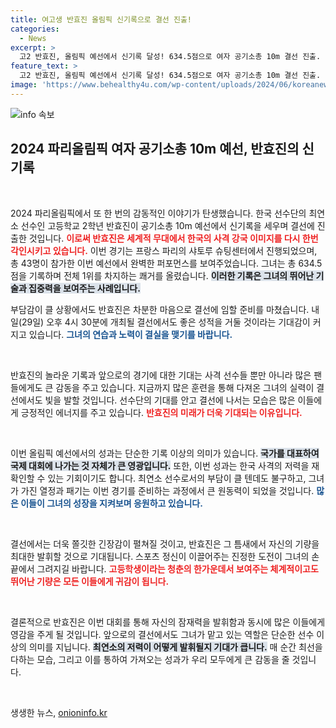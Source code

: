```yaml
---
title: 여고생 반효진 올림픽 신기록으로 결선 진출!
categories:
  - News
excerpt: >
  고2 반효진, 올림픽 예선에서 신기록 달성! 634.5점으로 여자 공기소총 10m 결선 진출. 내일 메달의 주인공이 될 수 있을까? 클릭해 자세히 확인하세요!
feature_text: >
  고2 반효진, 올림픽 예선에서 신기록 달성! 634.5점으로 여자 공기소총 10m 결선 진출. 내일 메달의 주인공이 될 수 있을까? 클릭해 자세히 확인하세요!
image: 'https://www.behealthy4u.com/wp-content/uploads/2024/06/koreanews.jpg'
---
```


<p><img src="https://www.behealthy4u.com/wp-content/uploads/2024/06/koreanews.jpg" alt="info 속보" /></p>

<h2 data-ke-size="size26">2024 파리올림픽 여자 공기소총 10m 예선, 반효진의 신기록</h2>

<p data-ke-size="size16">&nbsp;</p>

<p>2024 파리올림픽에서 또 한 번의 감동적인 이야기가 탄생했습니다. 한국 선수단의 최연소 선수인 고등학교 2학년 반효진이 공기소총 10m 예선에서 신기록을 세우며 결선에 진출한 것입니다. <b><span style="color: #ee2323;">이로써 반효진은 세계적 무대에서 한국의 사격 강국 이미지를 다시 한번 각인시키고 있습니다.</span></b> 이번 경기는 프랑스 파리의 샤토루 슈팅센터에서 진행되었으며, 총 43명이 참가한 이번 예선에서 완벽한 퍼포먼스를 보여주었습니다. 그녀는 총 634.5점을 기록하며 전체 1위를 차지하는 쾌거를 올렸습니다. <b><span style="background-color: #21538527;">이러한 기록은 그녀의 뛰어난 기술과 집중력을 보여주는 사례입니다.</span></b></p>

<p>부담감이 클 상황에서도 반효진은 차분한 마음으로 결선에 임할 준비를 마쳤습니다. 내일(29일) 오후 4시 30분에 개최될 결선에서도 좋은 성적을 거둘 것이라는 기대감이 커지고 있습니다. <b><span style="color: #1a5490;">그녀의 연습과 노력이 결실을 맺기를 바랍니다.</span></b></p>

<p data-ke-size="size16">&nbsp;</p>

<p>반효진의 놀라운 기록과 앞으로의 경기에 대한 기대는 사격 선수들 뿐만 아니라 많은 팬들에게도 큰 감동을 주고 있습니다. 지금까지 많은 훈련을 통해 다져온 그녀의 실력이 결선에서도 빛을 발할 것입니다. 선수단의 기대를 안고 결선에 나서는 모습은 많은 이들에게 긍정적인 에너지를 주고 있습니다. <b><span style="color: #ee2323;">반효진의 미래가 더욱 기대되는 이유입니다.</span></b></p>

<p data-ke-size="size16">&nbsp;</p>

<p>이번 올림픽 예선에서의 성과는 단순한 기록 이상의 의미가 있습니다. <b><span style="background-color: #21538527;">국가를 대표하여 국제 대회에 나가는 것 자체가 큰 영광입니다.</span></b> 또한, 이번 성과는 한국 사격의 저력을 재확인할 수 있는 기회이기도 합니다. 최연소 선수로서의 부담이 클 텐데도 불구하고, 그녀가 가진 열정과 패기는 이번 경기를 준비하는 과정에서 큰 원동력이 되었을 것입니다. <b><span style="color: #1a5490;">많은 이들이 그녀의 성장을 지켜보며 응원하고 있습니다.</span></b></p>

<p data-ke-size="size16">&nbsp;</p>

<p>결선에서는 더욱 쫄깃한 긴장감이 펼쳐질 것이고, 반효진은 그 틈새에서 자신의 기량을 최대한 발휘할 것으로 기대됩니다. 스포츠 정신이 이끌어주는 진정한 도전이 그녀의 손끝에서 그려지길 바랍니다. <b><span style="color: #ee2323;">고등학생이라는 청춘의 한가운데서 보여주는 체계적이고도 뛰어난 기량은 모든 이들에게 귀감이 됩니다.</span></b></p>

<p data-ke-size="size16">&nbsp;</p>

<p>결론적으로 반효진은 이번 대회를 통해 자신의 잠재력을 발휘함과 동시에 많은 이들에게 영감을 주게 될 것입니다. 앞으로의 결선에서도 그녀가 맡고 있는 역할은 단순한 선수 이상의 의미를 지닙니다. <b><span style="background-color: #21538527;">최연소의 저력이 어떻게 발휘될지 기대가 큽니다.</span></b> 매 순간 최선을 다하는 모습, 그리고 이를 통하여 가져오는 성과가 우리 모두에게 큰 감동을 줄 것입니다.</p>

<p data-ke-size="size16">&nbsp;</p>
생생한 뉴스, <a href="https://onioninfo.kr" rel="dofollow">onioninfo.kr</a>



